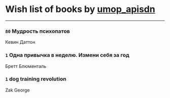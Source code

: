 # Wish list of books by [umop_apisdn](http://vk.com/id16458319)
---

### `80` Мудрость психопатов
Кевин Даттон

### `1` Одна привычка в неделю. Измени себя за год
Бретт Блюменталь

### `1` dog training revolution
Zak George


